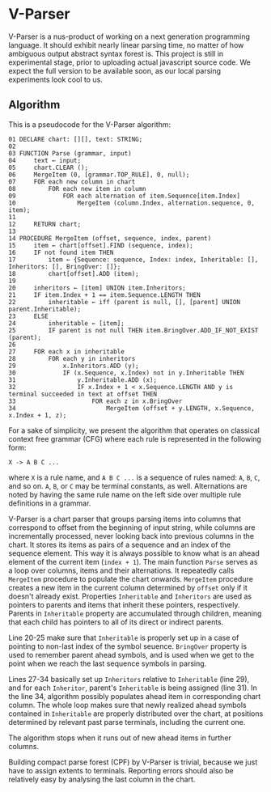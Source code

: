# V-Parser

V-Parser is a nus-product of working on a next generation programming language. It should exhibit nearly linear parsing time, no matter of how ambiguous output abstract syntax forest is. This project is still in experimental stage, prior to uploading actual javascript source code. We expect the full version to be available soon, as our local parsing experiments look cool to us.

## Algorithm
This is a pseudocode for the V-Parser algorithm:

    01 DECLARE chart: [][], text: STRING;
    02
    03 FUNCTION Parse (grammar, input)
    04     text ← input;
    05     chart.CLEAR ();
    06     MergeItem (0, [grammar.TOP_RULE], 0, null);
    07     FOR each new column in chart
    08         FOR each new item in column
    09             FOR each alternation of item.Sequence[item.Index]
    10                 MergeItem (column.Index, alternation.sequence, 0, item);
    11 
    12     RETURN chart;
    13 
    14 PROCEDURE MergeItem (offset, sequence, index, parent)
    15     item ← chart[offset].FIND (sequence, index);
    16     IF not found item THEN
    17         item ← {Sequence: sequence, Index: index, Inheritable: [], Inheritors: [], BringOver: []};
    18         chart[offset].ADD (item);
    19 
    20     inheritors ← [item] UNION item.Inheritors;
    21     IF item.Index + 1 == item.Sequence.LENGTH THEN
    22         inheritable ← iff (parent is null, [], [parent] UNION parent.Inheritable);
    23     ELSE
    24         inheritable ← [item];
    25         IF parent is not null THEN item.BringOver.ADD_IF_NOT_EXIST (parent);
    26 
    27     FOR each x in inheritable
    28         FOR each y in inheritors
    29             x.Inheritors.ADD (y);
    30             IF (x.Sequence, x.Index) not in y.Inheritable THEN
    31                 y.Inheritable.ADD (x);
    32                 IF x.Index + 1 < x.Sequence.LENGTH AND y is terminal succeeded in text at offset THEN
    33                     FOR each z in x.BringOver
    34                         MergeItem (offset + y.LENGTH, x.Sequence, x.Index + 1, z);

For a sake of simplicity, we present the algorithm that operates on classical context free grammar (CFG) where each rule is represented in the following form:

    X -> A B C ...

where `X` is a rule name, and `A B C ...` is a sequence of rules named: `A`, `B`, `C`, and so on. `A`, `B`, or `C` may be terminal constants, as well. Alternations are noted by having the same rule name on the left side over multiple rule definitions in a grammar.

V-Parser is a chart parser that groups parsing items into columns that correspond to offset from the beginning of input string, while columns are incrementally processed, never looking back into previous columns in the chart. It stores its items as pairs of a sequence and an index of the sequence element. This way it is always possible to know what is an ahead element of the current item (`index + 1`). The main function `Parse` serves as a loop over columns, items and their alternations. It repeatedly calls `MergeItem` procedure to populate the chart onwards. `MergeItem` procedure creates a new item in the current column determined by `offset` only if it doesn't already exist. Properties `Inheritable` and `Inheritors` are used as pointers to parents and items that inherit these pointers, respectively. Parents in `Inheritable` property are accumulated through children, meaning that each child has pointers to all of its direct or indirect parents.

Line 20-25 make sure that `Inheritable` is properly set up in a case of pointing to non-last index of the symbol seuence. `BringOver` property is used to remember parent ahead symbols, and is used when we get to the point when we reach the last sequence symbols in parsing.

Lines 27-34 basically set up `Inheritors` relative to `Inheritable` (line 29), and for each `Inheritor`, parent's `Inheritable` is being assigned (line 31). In the line 34, algorithm possibly populates ahead item in corresponding chart column. The whole loop makes sure that newly realized ahead symbols contained in `Inheritable` are properly distributed over the chart, at positions determined by relevant past parse terminals, including the current one.

The algorithm stops when it runs out of new ahead items in further columns.

Building compact parse forest (CPF) by V-Parser is trivial, because we just have to assign extents to terminals. Reporting errors should also be relatively easy by analysing the last column in the chart.

